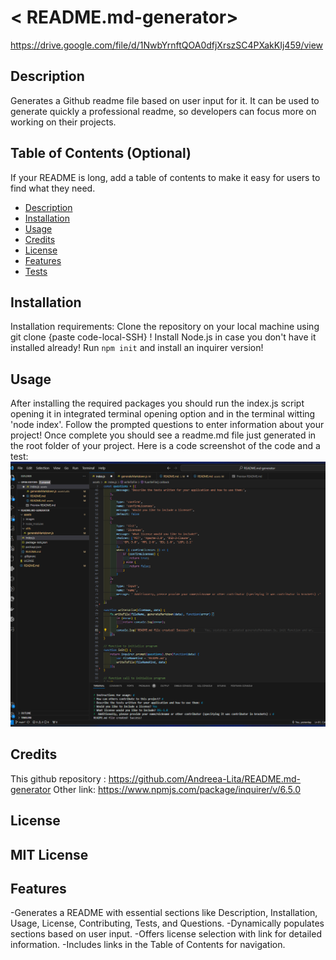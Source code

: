 # < README.md-generator>

https://drive.google.com/file/d/1NwbYrnftQOA0dfjXrszSC4PXakKIj459/view

## Description

Generates a Github readme file based on user input for it. It can be used to generate quickly a professional readme, so developers can focus more on working on their projects. 

## Table of Contents (Optional)

If your README is long, add a table of contents to make it easy for users to find what they need.
- [Description](#description)
- [Installation](#installation)
- [Usage](#usage)
- [Credits](#credits)
- [License](#license)
- [Features](#features)
- [Tests](#tests)

## Installation

Installation requirements:
Clone the repository on your local machine using git clone {paste code-local-SSH} ! 
Install Node.js in case you don't have it installed already!
Run `npm init` and install an inquirer version!

## Usage

After installing the required packages you should run the index.js script opening it in integrated terminal opening option and in the terminal witting 'node index'. Follow the prompted questions to enter information about your project! Once complete you should see a readme.md file just generated in the root folder of your project. 
Here is a code screenshot of the code and a test:
![test_image](./assets/images/readme_code.png)

## Credits

This github repository : https://github.com/Andreea-Lita/README.md-generator
Other link: https://www.npmjs.com/package/inquirer/v/6.5.0

## License

MIT License
---
## Features

-Generates a README with essential sections like Description, Installation, Usage, License, Contributing, Tests, and Questions.
-Dynamically populates sections based on user input.
-Offers license selection with link for detailed information.
-Includes links in the Table of Contents for navigation.
